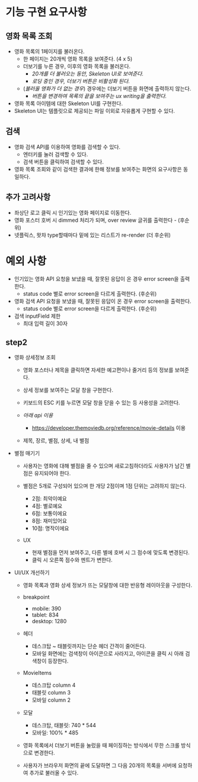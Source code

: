 # 기능 구현 요구사항

## 영화 목록 조회

- 영화 목록의 1페이지를 불러온다.
  - 한 페이지는 20개씩 영화 목록을 보여준다. (4 x 5)
  - 더보기를 누른 경우, 이후의 영화 목록을 불러온다.
    - _20개를 더 불러오는 동안, Skeleton UI로 보여준다._
    - _로딩 중인 경우, 더보기 버튼은 비활성화 된다._
  - (_불러올 영화가 더 없는 경우_) 경우에는 더보기 버튼을 화면에 출력하지 않는다.
    - _버튼을 변경하여 목록의 끝을 보여주는 ux writing을 출력한다._
- 영화 목록 아이템에 대한 Skeleton UI를 구현한다.
- Skeleton UI는 템플릿으로 제공되는 파일 이외로 자유롭게 구현할 수 있다.

## 검색

- 영화 검색 API를 이용하여 영화를 검색할 수 있다.
  - 엔터키를 눌러 검색할 수 있다.
  - 검색 버튼을 클릭하여 검색할 수 있다.
- 영화 목록 조회와 같이 검색한 결과에 한해 정보를 보여주는 화면의 요구사항은 동일하다.

## 추가 고려사항

- 좌상단 로고 클릭 시 인기있는 영화 페이지로 이동한다.
- 영화 포스터 호버 시 dimmed 처리가 되며, over review 글귀를 출력한다 - (후순위)
- 넷플릭스, 왓챠 type할때마다 밑에 있는 리스트가 re-render (더 후순위)

# 예외 사항
- 인기있는 영화 API 요청을 보냈을 때, 잘못된 응답이 온 경우 error screen을 출력한다.
  - status code 별로 error screen을 다르게 출력한다. (후순위)
- 영화 검색 API 요청을 보냈을 때, 잘못된 응답이 온 경우 error screen을 출력한다.
  - status code 별로 error screen을 다르게 출력한다. (후순위)
- 검색 inputField 제한
  - 최대 입력 길이 30자


## step2

- 영화 상세정보 조회
  - 영화 포스터나 제목을 클릭하면 자세한 예고편이나 줄거리 등의 정보를 보여준다.
  - 상세 정보를 보여주는 모달 창을 구현한다.
  - 키보드의 ESC 키를 누르면 모달 창을 닫을 수 있는 등 사용성을 고려한다.

  - *아래 api 이용*
    - https://developer.themoviedb.org/reference/movie-details 이용

  - 제목, 장르, 별점, 상세, 내 별점


- 별점 매기기
  - 사용자는 영화에 대해 별점을 줄 수 있으며 새로고침하더라도 사용자가 남긴 별점은 유지되어야 한다.
  - 별점은 5개로 구성되어 있으며 한 개당 2점이며 1점 단위는 고려하지 않는다.
    - 2점: 최악이예요
    - 4점: 별로예요
    - 6점: 보통이에요
    - 8점: 재미있어요
    - 10점: 명작이에요

  - UX
    - 현재 별점을 먼저 보여주고, 다른 별에 호버 시 그 점수에 맞도록 변경된다.
    - 클릭 시 오른쪽 점수와 멘트가 변한다.


- UI/UX 개선하기
  - 영화 목록과 영화 상세 정보가 뜨는 모달창에 대한 반응형 레이아웃을 구성한다.

  - breakpoint
    - mobile: 390
    - tablet: 834
    - desktop: 1280

  - 헤더
    - 데스크탑 ~ 태블릿까지는 단순 헤더 간격이 줄어든다.
    - 모바일 화면에는 검색창이 아이콘으로 사라지고, 아이콘을 클릭 시 아래 검색창이 등장한다.

  - MovieItems
    - 데스크탑 column 4
    - 태블릿 column 3
    - 모바일 column 2

  - 모달
    - 데스크탑, 태블릿: 740 * 544
    - 모바일: 100% * 485 

  - 영화 목록에서 더보기 버튼을 눌렀을 때 페이징하는 방식에서 무한 스크롤 방식으로 변경한다.
   - 사용자가 브라우저 화면의 끝에 도달하면 그 다음 20개의 목록을 서버에 요청하여 추가로 불러올 수 있다.
